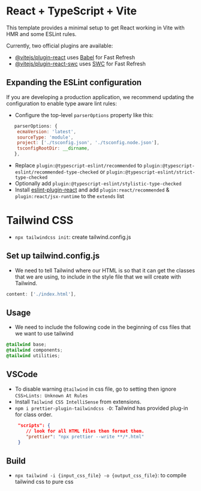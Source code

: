 # React + TypeScript + Vite

This template provides a minimal setup to get React working in Vite with HMR and some ESLint rules.

Currently, two official plugins are available:

- [@vitejs/plugin-react](https://github.com/vitejs/vite-plugin-react/blob/main/packages/plugin-react/README.md) uses [Babel](https://babeljs.io/) for Fast Refresh
- [@vitejs/plugin-react-swc](https://github.com/vitejs/vite-plugin-react-swc) uses [SWC](https://swc.rs/) for Fast Refresh

## Expanding the ESLint configuration

If you are developing a production application, we recommend updating the configuration to enable type aware lint rules:

- Configure the top-level `parserOptions` property like this:

```js
   parserOptions: {
    ecmaVersion: 'latest',
    sourceType: 'module',
    project: ['./tsconfig.json', './tsconfig.node.json'],
    tsconfigRootDir: __dirname,
   },
```

- Replace `plugin:@typescript-eslint/recommended` to `plugin:@typescript-eslint/recommended-type-checked` or `plugin:@typescript-eslint/strict-type-checked`
- Optionally add `plugin:@typescript-eslint/stylistic-type-checked`
- Install [eslint-plugin-react](https://github.com/jsx-eslint/eslint-plugin-react) and add `plugin:react/recommended` & `plugin:react/jsx-runtime` to the `extends` list

# Tailwind CSS
- `npx tailwindcss init`: create tailwind.config.js

## Set up tailwind.config.js
- We need to tell Tailwind where our HTML is so that it can get the classes that we are using, to include in the style file that we will create with Tailwind.
```javascript
content: ['./index.html'],
```

## Usage
- We need to include the following code in the beginning of css files that we want to use tailwind
```css
@tailwind base;
@tailwind components;
@tailwind utilities;
```

## VSCode
- To disable warning `@tailwind` in css file, go to setting then ignore `CSS>Lints: Unknown At Rules`
- Install `Tailwind CSS IntelliSense` from extensions.
- `npm i prettier-plugin-tailwindcss -D`: Tailwind has provided plug-in for class order.
  ```json
   "scripts": {
      // look for all HTML files then format them.
      "prettier": "npx prettier --write **/*.html"
   }
  ```

## Build
- `npx tailwind -i {input_css_file} -o {output_css_file}`: to compile tailwind css to pure css